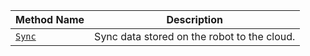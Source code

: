 <!-- prettier-ignore -->
Method Name | Description |
----------- | ----------- |
| [`Sync`](/platform/build/configure/services/data/#sync) | Sync data stored on the robot to the cloud. |
